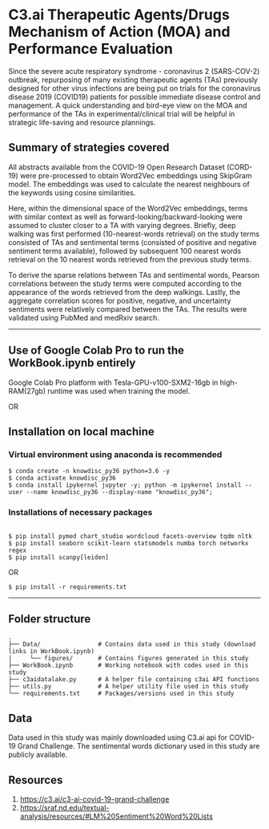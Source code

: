 # C3.ai Therapeutic Agents/Drugs Mechanism of Action (MOA) and Performance Evaluation  
Since the severe acute respiratory syndrome - coronavirus 2 (SARS-COV-2) outbreak, repurposing of many existing therapeutic agents (TAs) previously designed for other virus infections are being put on trials for the coronavirus disease 2019 (COVID19) patients for possible immediate disease control and management. A quick understanding and bird-eye view on the MOA and performance of the TAs in experimental/clinical trial will be helpful in strategic life-saving and resource plannings.

## Summary of strategies covered
All abstracts available from the COVID-19 Open Research Dataset (CORD-19) were pre-processed to obtain Word2Vec embeddings using SkipGram model. The embeddings was used to calculate the nearest neighbours of the keywords using cosine similarities. 

Here, within the dimensional space of the Word2Vec embeddings, terms with similar context as well as forward-looking/backward-looking were assumed to cluster closer to a TA with varying degrees. Briefly, deep walking was first performed (10-nearest-words retrieval) on the study terms consisted of TAs and sentimental terms (consisted of positive and negative sentiment terms available), followed by subsequent 100 nearest words retrieval on the 10 nearest words retrieved from the previous study terms. 

To derive the sparse relations between TAs and sentimental words, Pearson correlations between the study terms were computed according to the appearance of the words retrieved from the deep walkings. Lastly, the aggregate correlation scores for positive, negative, and uncertainty sentiments were relatively compared between the TAs. The results were validated using PubMed and medRxiv search.

___

## Use of Google Colab Pro to run the WorkBook.ipynb entirely  
Google Colab Pro platform with Tesla-GPU-v100-SXM2-16gb in high-RAM(27gb) runtime was used when training the model.

OR

## Installation on local machine
### Virtual environment using anaconda is recommended
```
$ conda create -n knowdisc_py36 python=3.6 -y
$ conda activate knowdisc_py36
$ conda install ipykernel jupyter -y; python -m ipykernel install --user --name knowdisc_py36 --display-name "knowdisc_py36"; 
```

### Installations of necessary packages
```

$ pip install pymed chart_studio wordcloud facets-overview tqdm nltk
$ pip install seaborn scikit-learn statsmodels numba torch networkx regex
$ pip install scanpy[leiden]
```

OR

```
$ pip install -r requirements.txt
```

---
## Folder structure
    .
    ├── Data/                # Contains data used in this study (download links in WorkBook.ipynb)
    |     └── figures/       # Contains figures generated in this study
    ├── WorkBook.ipynb       # Working notebook with codes used in this study
    ├── c3aidatalake.py      # A helper file containing c3ai API functions
    ├── utils.py             # A helper utility file used in this study
    └── requirements.txt     # Packages/versions used in this study

## Data
Data used in this study was mainly downloaded using C3.ai api for COVID-19 Grand Challenge.
The sentimental words dictionary used in this study are publicly available. 

## Resources
1. https://c3.ai/c3-ai-covid-19-grand-challenge
2. https://sraf.nd.edu/textual-analysis/resources/#LM%20Sentiment%20Word%20Lists
